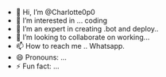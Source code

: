 - 👋 Hi, I’m @Charlotte0p0
- 👀 I’m interested in ... coding 
- 🌱 I’m an expert in  creating .bot and deploy..
- 💞️ I’m looking to collaborate on working...
- 📫 How to reach me .. Whatsapp.
- 😄 Pronouns: ...
- ⚡ Fun fact: ...

<!---
Charlotte0p0/Charlotte0p0 is a ✨ special ✨ repository because its `README.md` (this file) appears on your GitHub profile.
You can click the Preview link to take a look at your changes.
--->

